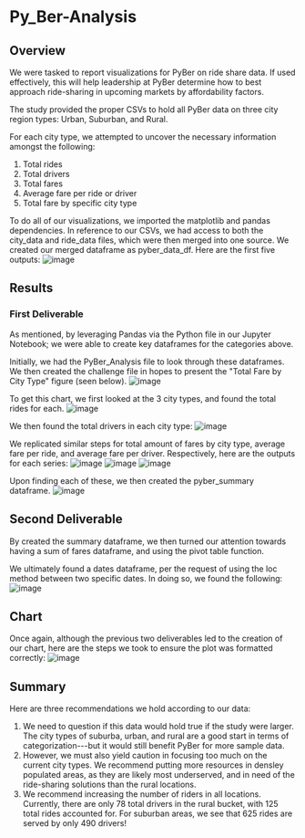 # Py_Ber-Analysis
## Overview 
We were tasked to report visualizations for PyBer on ride share data. If used effectively, this will help leadership at PyBer determine how to best approach ride-sharing in upcoming markets by affordability factors. 

The study provided the proper CSVs to hold all PyBer data on three city region types: Urban, Suburban, and Rural. 

For each city type, we attempted to uncover the necessary information amongst the following: 
1. Total rides
2. Total drivers
3. Total fares
4. Average fare per ride or driver 
5. Total fare by specific city type 

To do all of our visualizations, we imported the matplotlib and pandas dependencies. 
In reference to our CSVs, we had access to both the city_data and ride_data files, which were then merged into one source. 
We created our merged dataframe as pyber_data_df. 
Here are the first five outputs: 
![image](https://user-images.githubusercontent.com/102266450/167278089-72465073-4ddf-4b05-b46b-7e658c430791.png)


## Results

### First Deliverable
As mentioned, by leveraging Pandas via the Python file in our Jupyter Notebook; we were able to create key dataframes for the categories above. 

Initially, we had the PyBer_Analysis file to look through these dataframes. 
We then created the challenge file in hopes to present the "Total Fare by City Type" figure (seen below). 
![image](https://user-images.githubusercontent.com/102266450/167278023-c467435f-c279-4a12-9305-57a28958c958.png)

To get this chart, we first looked at the 3 city types, and found the total rides for each.
![image](https://user-images.githubusercontent.com/102266450/167278137-c559d592-05f8-46e2-a2dd-fcbc06d2602e.png)

We then found the total drivers in each city type:
![image](https://user-images.githubusercontent.com/102266450/167278145-beae5879-8885-486b-a109-71bb08267206.png)

We replicated similar steps for total amount of fares by city type, average fare per ride, and average fare per driver. Respectively, here are the outputs for each series: 
![image](https://user-images.githubusercontent.com/102266450/167278207-f5bffda4-1562-4d86-9877-ae8c9dc5ef51.png)
![image](https://user-images.githubusercontent.com/102266450/167278209-035770a3-52bb-4e94-afb1-f61fd8d684dd.png)
![image](https://user-images.githubusercontent.com/102266450/167278211-d1fd291e-a6c8-411d-b3b6-1fa4010a6029.png)

Upon finding each of these, we then created the pyber_summary dataframe. 
![image](https://user-images.githubusercontent.com/102266450/167278229-c633a59f-579c-4812-b0a6-1a05266991b1.png)

## Second Deliverable
By created the summary dataframe, we then turned our attention towards having a sum of fares dataframe, and using the pivot table function. 

We ultimately found a dates dataframe, per the request of using the loc method between two specific dates. 
In doing so, we found the following: 
![image](https://user-images.githubusercontent.com/102266450/167278291-9376ae8d-bc6c-4648-a9fe-a8572e0b929d.png)

## Chart 
Once again, although the previous two deliverables led to the creation of our chart, here are the steps we took to ensure the plot was formatted correctly: 
![image](https://user-images.githubusercontent.com/102266450/167278303-5fd02187-add7-4bfc-9e8c-e2258f194a86.png)

## Summary
Here are three recommendations we hold according to our data: 
1. We need to question if this data would hold true if the study were larger. The city types of suburba, urban, and rural are a good start in terms of categorization---but it would still benefit PyBer for more sample data. 
2. However, we must also yield caution in focusing too much on the current city types. We recommend putting more resources in densley populated areas, as they are likely most underserved, and in need of the ride-sharing solutions than the rural locations. 
3. We recommend increasing the number of riders in all locations. Currently, there are only 78 total drivers in the rural bucket, with 125 total rides accounted for. For suburban areas, we see that 625 rides are served by only 490 drivers!
